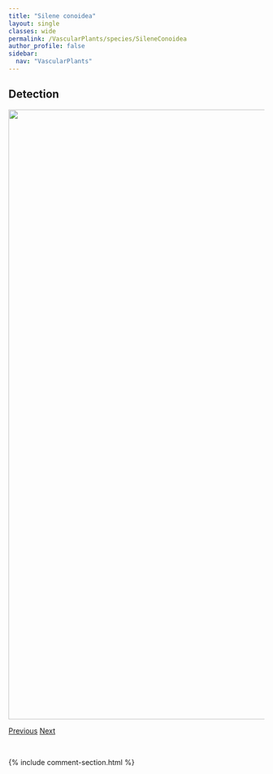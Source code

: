 ```yaml
---
title: "Silene conoidea"
layout: single
classes: wide
permalink: /VascularPlants/species/SileneConoidea
author_profile: false
sidebar:
  nav: "VascularPlants"
---
```


<h2>Detection</h2>

<a href="https://drive.google.com/uc?export=view&id=12_yqlZxKu-GF04DLWFdcjGSn6aYwewL1">
<img src="https://drive.google.com/uc?export=view&id=12_yqlZxKu-GF04DLWFdcjGSn6aYwewL1" height = "1200" width = "800">
</a>


<a href="/DevelopmentWebsite/VascularPlants/species/SileneChalcedonica" class="pagination--pager" title="Silene chalcedonica">Previous</a> <a href="/DevelopmentWebsite/VascularPlants/species/SileneDrummondii" class="pagination--pager" title="Silene drummondii">Next</a>

<p>&nbsp;</p>

{% include comment-section.html %}
